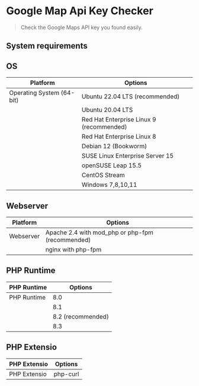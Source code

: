 # Google Map Api Key Checker
> Check the Google Maps API key you found easily.

## System requirements 

## OS

| Platform                       | Options                                                 |
|--------------------------------|---------------------------------------------------------|
| Operating System (64-bit)      | Ubuntu 22.04 LTS (recommended)                          |
|                                | Ubuntu 20.04 LTS                                        |
|                                | Red Hat Enterprise Linux 9 (recommended)                |
|                                | Red Hat Enterprise Linux 8                              |
|                                | Debian 12 (Bookworm)                                    |
|                                | SUSE Linux Enterprise Server 15                         |
|                                | openSUSE Leap 15.5                                      |
|                                | CentOS Stream                                           |
|                                | Windows 7,8,10,11                                       |

## Webserver

| Platform                      | Options                                                  |
|--------------------------------|---------------------------------------------------------|
| Webserver                      | Apache 2.4 with mod_php or php-fpm (recommended)        |
|                                | nginx with php-fpm                                      |

## PHP Runtime

| PHP Runtime                    | Options                                                 |
|--------------------------------|---------------------------------------------------------|
| PHP Runtime                    |  8.0                                                    |
|                                |  8.1                                                    |
|                                |  8.2 (recommended)                                      |
|                                |  8.3                                                    |

## PHP Extensio

| PHP Extensio                    | Options                                                 |
|--------------------------------|---------------------------------------------------------|
| PHP Extensio                   |  php-curl                                                    |
